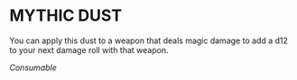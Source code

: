 ﻿---
tags:
  - Item
  - Consumable
name: 'MYTHIC DUST'
description: 'You can apply this dust to a weapon that deals magic damage to add a d12 to your next damage roll with that weapon.'
---

# MYTHIC DUST

You can apply this dust to a weapon that deals magic damage to add a d12 to your next damage roll with that weapon.

*Consumable*
